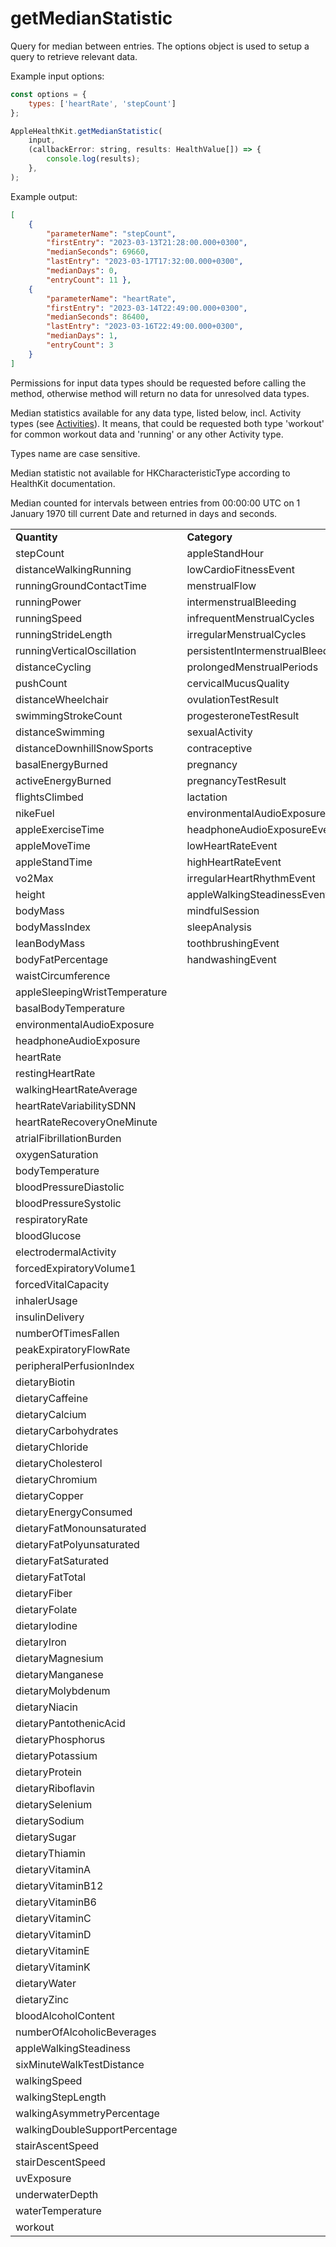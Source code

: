 #  getMedianStatistic

Query for median between entries. The options object is used to setup a query to retrieve relevant data.

Example input options:

```javascript
const options = {
    types: ['heartRate', 'stepCount']
};
```
```javascript
AppleHealthKit.getMedianStatistic(
    input,
    (callbackError: string, results: HealthValue[]) => {    
        console.log(results);
    },
);
```

Example output:
```json
[ 
    { 
        "parameterName": "stepCount",
        "firstEntry": "2023-03-13T21:28:00.000+0300",
        "medianSeconds": 69660,
        "lastEntry": "2023-03-17T17:32:00.000+0300",
        "medianDays": 0,
        "entryCount": 11 },
    { 
        "parameterName": "heartRate",
        "firstEntry": "2023-03-14T22:49:00.000+0300",
        "medianSeconds": 86400,
        "lastEntry": "2023-03-16T22:49:00.000+0300",
        "medianDays": 1,
        "entryCount": 3         
    } 
]
```

Permissions for input data types should be requested before calling the method, otherwise method will return no data for unresolved data types.   


Median statistics available for any data type, listed below, incl. Activity types (see [Activities](activities.md)). It means, that could be requested both type 'workout' for common workout data and 'running' or any other Activity type. 

Types name are case sensitive.  


Median statistic not available for HKCharacteristicType according to HealthKit documentation.   


Median counted for intervals between entries from 00:00:00 UTC on 1 January 1970 till current Date and returned in days and seconds.

<table>
  <tr>
   <td><strong>Quantity</strong>
   </td>
   <td><strong>Category</strong>
   </td>
   <td><strong>Symptom</strong>
   </td>
   <td><strong>Activity</strong>
   </td>
  </tr>
  <tr>
   <td>stepCount
   </td>
   <td>appleStandHour
   </td>
   <td>abdominalCramps
   </td>
   <td>americanFootball
   </td>
  </tr>
  <tr>
   <td>distanceWalkingRunning
   </td>
   <td>lowCardioFitnessEvent
   </td>
   <td>bloating
   </td>
   <td>archery
   </td>
  </tr>
  <tr>
   <td>runningGroundContactTime
   </td>
   <td>menstrualFlow
   </td>
   <td>constipation
   </td>
   <td>australianFootball
   </td>
  </tr>
  <tr>
   <td>runningPower
   </td>
   <td>intermenstrualBleeding
   </td>
   <td>diarrhea
   </td>
   <td>badminton
   </td>
  </tr>
  <tr>
   <td>runningSpeed
   </td>
   <td>infrequentMenstrualCycles
   </td>
   <td>heartburn
   </td>
   <td>baseball
   </td>
  </tr>
  <tr>
   <td>runningStrideLength
   </td>
   <td>irregularMenstrualCycles
   </td>
   <td>nausea
   </td>
   <td>basketball
   </td>
  </tr>
  <tr>
   <td>runningVerticalOscillation
   </td>
   <td>persistentIntermenstrualBleeding
   </td>
   <td>vomiting
   </td>
   <td>bowling
   </td>
  </tr>
  <tr>
   <td>distanceCycling
   </td>
   <td>prolongedMenstrualPeriods
   </td>
   <td>appetiteChanges
   </td>
   <td>boxing
   </td>
  </tr>
  <tr>
   <td>pushCount
   </td>
   <td>cervicalMucusQuality
   </td>
   <td>chills
   </td>
   <td>climbing
   </td>
  </tr>
  <tr>
   <td>distanceWheelchair
   </td>
   <td>ovulationTestResult
   </td>
   <td>dizziness
   </td>
   <td>cricket
   </td>
  </tr>
  <tr>
   <td>swimmingStrokeCount
   </td>
   <td>progesteroneTestResult
   </td>
   <td>fainting
   </td>
   <td>crossTraining
   </td>
  </tr>
  <tr>
   <td>distanceSwimming
   </td>
   <td>sexualActivity
   </td>
   <td>fatigue
   </td>
   <td>curling
   </td>
  </tr>
  <tr>
   <td>distanceDownhillSnowSports
   </td>
   <td>contraceptive
   </td>
   <td>fever
   </td>
   <td>cycling
   </td>
  </tr>
  <tr>
   <td>basalEnergyBurned
   </td>
   <td>pregnancy
   </td>
   <td>generalizedBodyAche
   </td>
   <td>elliptical
   </td>
  </tr>
  <tr>
   <td>activeEnergyBurned
   </td>
   <td>pregnancyTestResult
   </td>
   <td>hotFlashes
   </td>
   <td>equestrianSports
   </td>
  </tr>
  <tr>
   <td>flightsClimbed
   </td>
   <td>lactation
   </td>
   <td>chestTightnessOrPain
   </td>
   <td>fencing
   </td>
  </tr>
  <tr>
   <td>nikeFuel
   </td>
   <td>environmentalAudioExposureEvent
   </td>
   <td>coughing
   </td>
   <td>fishing
   </td>
  </tr>
  <tr>
   <td>appleExerciseTime
   </td>
   <td>headphoneAudioExposureEvent
   </td>
   <td>rapidPoundingOrFlutteringHeartbeat
   </td>
   <td>functionalStrengthTraining
   </td>
  </tr>
  <tr>
   <td>appleMoveTime
   </td>
   <td>lowHeartRateEvent
   </td>
   <td>shortnessOfBreath
   </td>
   <td>golf
   </td>
  </tr>
  <tr>
   <td>appleStandTime
   </td>
   <td>highHeartRateEvent
   </td>
   <td>skippedHeartbeat
   </td>
   <td>gymnastics
   </td>
  </tr>
  <tr>
   <td>vo2Max
   </td>
   <td>irregularHeartRhythmEvent
   </td>
   <td>wheezing
   </td>
   <td>handball
   </td>
  </tr>
  <tr>
   <td>height
   </td>
   <td>appleWalkingSteadinessEvent
   </td>
   <td>lowerBackPain
   </td>
   <td>hiking
   </td>
  </tr>
  <tr>
   <td>bodyMass
   </td>
   <td>mindfulSession
   </td>
   <td>headache
   </td>
   <td>hockey
   </td>
  </tr>
  <tr>
   <td>bodyMassIndex
   </td>
   <td>sleepAnalysis
   </td>
   <td>memoryLapse
   </td>
   <td>hunting
   </td>
  </tr>
  <tr>
   <td>leanBodyMass
   </td>
   <td>toothbrushingEvent
   </td>
   <td>moodChanges
   </td>
   <td>lacrosse
   </td>
  </tr>
  <tr>
   <td>bodyFatPercentage
   </td>
   <td>handwashingEvent
   </td>
   <td>lossOfSmell
   </td>
   <td>martialArts
   </td>
  </tr>
  <tr>
   <td>waistCircumference
   </td>
   <td>
   </td>
   <td>lossOfTaste
   </td>
   <td>mindAndBody
   </td>
  </tr>
  <tr>
   <td>appleSleepingWristTemperature
   </td>
   <td>
   </td>
   <td>runnyNose
   </td>
   <td>paddleSports
   </td>
  </tr>
  <tr>
   <td>basalBodyTemperature
   </td>
   <td>
   </td>
   <td>soreThroat
   </td>
   <td>play
   </td>
  </tr>
  <tr>
   <td>environmentalAudioExposure
   </td>
   <td>
   </td>
   <td>sinusCongestion
   </td>
   <td>preparationAndRecovery
   </td>
  </tr>
  <tr>
   <td>headphoneAudioExposure
   </td>
   <td>
   </td>
   <td>breastPain
   </td>
   <td>racquetball
   </td>
  </tr>
  <tr>
   <td>heartRate
   </td>
   <td>
   </td>
   <td>pelvicPain
   </td>
   <td>rowing
   </td>
  </tr>
  <tr>
   <td>restingHeartRate
   </td>
   <td>
   </td>
   <td>vaginalDryness
   </td>
   <td>rugby
   </td>
  </tr>
  <tr>
   <td>walkingHeartRateAverage
   </td>
   <td>
   </td>
   <td>acne
   </td>
   <td>running
   </td>
  </tr>
  <tr>
   <td>heartRateVariabilitySDNN
   </td>
   <td>
   </td>
   <td>drySkin
   </td>
   <td>sailing
   </td>
  </tr>
  <tr>
   <td>heartRateRecoveryOneMinute
   </td>
   <td>
   </td>
   <td>hairLoss
   </td>
   <td>skatingSports
   </td>
  </tr>
  <tr>
   <td>atrialFibrillationBurden
   </td>
   <td>
   </td>
   <td>nightSweats
   </td>
   <td>snowSports
   </td>
  </tr>
  <tr>
   <td>oxygenSaturation
   </td>
   <td>
   </td>
   <td>sleepChanges
   </td>
   <td>soccer
   </td>
  </tr>
  <tr>
   <td>bodyTemperature
   </td>
   <td>
   </td>
   <td>bladderIncontinence
   </td>
   <td>softball
   </td>
  </tr>
  <tr>
   <td>bloodPressureDiastolic
   </td>
   <td>
   </td>
   <td>
   </td>
   <td>squash
   </td>
  </tr>
  <tr>
   <td>bloodPressureSystolic
   </td>
   <td>
   </td>
   <td>
   </td>
   <td>stairClimbing
   </td>
  </tr>
  <tr>
   <td>respiratoryRate
   </td>
   <td>
   </td>
   <td>
   </td>
   <td>surfingSports
   </td>
  </tr>
  <tr>
   <td>bloodGlucose
   </td>
   <td>
   </td>
   <td>
   </td>
   <td>swimming
   </td>
  </tr>
  <tr>
   <td>electrodermalActivity
   </td>
   <td>
   </td>
   <td>
   </td>
   <td>tableTennis
   </td>
  </tr>
  <tr>
   <td>forcedExpiratoryVolume1
   </td>
   <td>
   </td>
   <td>
   </td>
   <td>tennis
   </td>
  </tr>
  <tr>
   <td>forcedVitalCapacity
   </td>
   <td>
   </td>
   <td>
   </td>
   <td>trackAndField
   </td>
  </tr>
  <tr>
   <td>inhalerUsage
   </td>
   <td>
   </td>
   <td>
   </td>
   <td>traditionalStrengthTraining
   </td>
  </tr>
  <tr>
   <td>insulinDelivery
   </td>
   <td>
   </td>
   <td>
   </td>
   <td>volleyball
   </td>
  </tr>
  <tr>
   <td>numberOfTimesFallen
   </td>
   <td>
   </td>
   <td>
   </td>
   <td>walking
   </td>
  </tr>
  <tr>
   <td>peakExpiratoryFlowRate
   </td>
   <td>
   </td>
   <td>
   </td>
   <td>waterFitness
   </td>
  </tr>
  <tr>
   <td>peripheralPerfusionIndex
   </td>
   <td>
   </td>
   <td>
   </td>
   <td>waterPolo
   </td>
  </tr>
  <tr>
   <td>dietaryBiotin
   </td>
   <td>
   </td>
   <td>
   </td>
   <td>waterSports
   </td>
  </tr>
  <tr>
   <td>dietaryCaffeine
   </td>
   <td>
   </td>
   <td>
   </td>
   <td>workout
   </td>
  </tr>
  <tr>
   <td>dietaryCalcium
   </td>
   <td>
   </td>
   <td>
   </td>
   <td>wrestling
   </td>
  </tr>
  <tr>
   <td>dietaryCarbohydrates
   </td>
   <td>
   </td>
   <td>
   </td>
   <td>yoga
   </td>
  </tr>
  <tr>
   <td>dietaryChloride
   </td>
   <td>
   </td>
   <td>
   </td>
   <td>barre
   </td>
  </tr>
  <tr>
   <td>dietaryCholesterol
   </td>
   <td>
   </td>
   <td>
   </td>
   <td>coreTraining
   </td>
  </tr>
  <tr>
   <td>dietaryChromium
   </td>
   <td>
   </td>
   <td>
   </td>
   <td>crossCountrySkiing
   </td>
  </tr>
  <tr>
   <td>dietaryCopper
   </td>
   <td>
   </td>
   <td>
   </td>
   <td>downhillSkiing
   </td>
  </tr>
  <tr>
   <td>dietaryEnergyConsumed
   </td>
   <td>
   </td>
   <td>
   </td>
   <td>flexibility
   </td>
  </tr>
  <tr>
   <td>dietaryFatMonounsaturated
   </td>
   <td>
   </td>
   <td>
   </td>
   <td>highIntensityIntervalTraining
   </td>
  </tr>
  <tr>
   <td>dietaryFatPolyunsaturated
   </td>
   <td>
   </td>
   <td>
   </td>
   <td>jumpRope
   </td>
  </tr>
  <tr>
   <td>dietaryFatSaturated
   </td>
   <td>
   </td>
   <td>
   </td>
   <td>kickboxing
   </td>
  </tr>
  <tr>
   <td>dietaryFatTotal
   </td>
   <td>
   </td>
   <td>
   </td>
   <td>pilates
   </td>
  </tr>
  <tr>
   <td>dietaryFiber
   </td>
   <td>
   </td>
   <td>
   </td>
   <td>snowboarding
   </td>
  </tr>
  <tr>
   <td>dietaryFolate
   </td>
   <td>
   </td>
   <td>
   </td>
   <td>stairs
   </td>
  </tr>
  <tr>
   <td>dietaryIodine
   </td>
   <td>
   </td>
   <td>
   </td>
   <td>stepTraining
   </td>
  </tr>
  <tr>
   <td>dietaryIron
   </td>
   <td>
   </td>
   <td>
   </td>
   <td>wheelchairWalkPace
   </td>
  </tr>
  <tr>
   <td>dietaryMagnesium
   </td>
   <td>
   </td>
   <td>
   </td>
   <td>wheelchairRunPace
   </td>
  </tr>
  <tr>
   <td>dietaryManganese
   </td>
   <td>
   </td>
   <td>
   </td>
   <td>taiChi
   </td>
  </tr>
  <tr>
   <td>dietaryMolybdenum
   </td>
   <td>
   </td>
   <td>
   </td>
   <td>mixedCardio
   </td>
  </tr>
  <tr>
   <td>dietaryNiacin
   </td>
   <td>
   </td>
   <td>
   </td>
   <td>handCycling
   </td>
  </tr>
  <tr>
   <td>dietaryPantothenicAcid
   </td>
   <td>
   </td>
   <td>
   </td>
   <td>discSports
   </td>
  </tr>
  <tr>
   <td>dietaryPhosphorus
   </td>
   <td>
   </td>
   <td>
   </td>
   <td>fitnessGaming
   </td>
  </tr>
  <tr>
   <td>dietaryPotassium
   </td>
   <td>
   </td>
   <td>
   </td>
   <td>cardioDance
   </td>
  </tr>
  <tr>
   <td>dietaryProtein
   </td>
   <td>
   </td>
   <td>
   </td>
   <td>cooldown
   </td>
  </tr>
  <tr>
   <td>dietaryRiboflavin
   </td>
   <td>
   </td>
   <td>
   </td>
   <td>pickleball
   </td>
  </tr>
  <tr>
   <td>dietarySelenium
   </td>
   <td>
   </td>
   <td>
   </td>
   <td>socialDance
   </td>
  </tr>
  <tr>
   <td>dietarySodium
   </td>
   <td>
   </td>
   <td>
   </td>
   <td>swimBikeRun
   </td>
  </tr>
  <tr>
   <td>dietarySugar
   </td>
   <td>
   </td>
   <td>
   </td>
   <td>
   </td>
  </tr>
  <tr>
   <td>dietaryThiamin
   </td>
   <td>
   </td>
   <td>
   </td>
   <td>
   </td>
  </tr>
  <tr>
   <td>dietaryVitaminA
   </td>
   <td>
   </td>
   <td>
   </td>
   <td>
   </td>
  </tr>
  <tr>
   <td>dietaryVitaminB12
   </td>
   <td>
   </td>
   <td>
   </td>
   <td>
   </td>
  </tr>
  <tr>
   <td>dietaryVitaminB6
   </td>
   <td>
   </td>
   <td>
   </td>
   <td>
   </td>
  </tr>
  <tr>
   <td>dietaryVitaminC
   </td>
   <td>
   </td>
   <td>
   </td>
   <td>
   </td>
  </tr>
  <tr>
   <td>dietaryVitaminD
   </td>
   <td>
   </td>
   <td>
   </td>
   <td>
   </td>
  </tr>
  <tr>
   <td>dietaryVitaminE
   </td>
   <td>
   </td>
   <td>
   </td>
   <td>
   </td>
  </tr>
  <tr>
   <td>dietaryVitaminK
   </td>
   <td>
   </td>
   <td>
   </td>
   <td>
   </td>
  </tr>
  <tr>
   <td>dietaryWater
   </td>
   <td>
   </td>
   <td>
   </td>
   <td>
   </td>
  </tr>
  <tr>
   <td>dietaryZinc
   </td>
   <td>
   </td>
   <td>
   </td>
   <td>
   </td>
  </tr>
  <tr>
   <td>bloodAlcoholContent
   </td>
   <td>
   </td>
   <td>
   </td>
   <td>
   </td>
  </tr>
  <tr>
   <td>numberOfAlcoholicBeverages
   </td>
   <td>
   </td>
   <td>
   </td>
   <td>
   </td>
  </tr>
  <tr>
   <td>appleWalkingSteadiness
   </td>
   <td>
   </td>
   <td>
   </td>
   <td>
   </td>
  </tr>
  <tr>
   <td>sixMinuteWalkTestDistance
   </td>
   <td>
   </td>
   <td>
   </td>
   <td>
   </td>
  </tr>
  <tr>
   <td>walkingSpeed
   </td>
   <td>
   </td>
   <td>
   </td>
   <td>
   </td>
  </tr>
  <tr>
   <td>walkingStepLength
   </td>
   <td>
   </td>
   <td>
   </td>
   <td>
   </td>
  </tr>
  <tr>
   <td>walkingAsymmetryPercentage
   </td>
   <td>
   </td>
   <td>
   </td>
   <td>
   </td>
  </tr>
  <tr>
   <td>walkingDoubleSupportPercentage
   </td>
   <td>
   </td>
   <td>
   </td>
   <td>
   </td>
  </tr>
  <tr>
   <td>stairAscentSpeed
   </td>
   <td>
   </td>
   <td>
   </td>
   <td>
   </td>
  </tr>
  <tr>
   <td>stairDescentSpeed
   </td>
   <td>
   </td>
   <td>
   </td>
   <td>
   </td>
  </tr>
  <tr>
   <td>uvExposure
   </td>
   <td>
   </td>
   <td>
   </td>
   <td>
   </td>
  </tr>
  <tr>
   <td>underwaterDepth
   </td>
   <td>
   </td>
   <td>
   </td>
   <td>
   </td>
  </tr>
  <tr>
   <td>waterTemperature
   </td>
   <td>
   </td>
   <td>
   </td>
   <td>
   </td>
  </tr>
    <tr>
   <td>workout
   </td>
   <td>
   </td>
   <td>
   </td>
   <td>
   </td>
  </tr>
</table>
